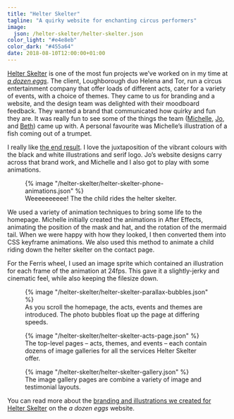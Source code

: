 ```yaml
---
title: "Helter Skelter"
tagline: "A quirky website for enchanting circus performers"
image:
  json: /helter-skelter/helter-skelter.json
color_light: "#e4e8eb"
color_dark: "#455a64"
date: 2018-08-10T12:00:00+01:00
---
```


[Helter Skelter][1] is one of the most fun projects we’ve worked on in my time at _[a dozen eggs][2]_. The client, Loughborough duo Helena and Tor, run a circus entertainment company that offer loads of different acts, cater for a variety of events, with a choice of themes. They came to us for branding and a website, and the design team was delighted with their moodboard feedback. They wanted a brand that communicated how quirky and fun they are. It was really fun to see some of the things the team ([Michelle][3], [Jo][4], and [Beth][5]) came up with. A personal favourite was Michelle’s illustration of a fish coming out of a trumpet.

I really like [the end result][6]. I love the juxtaposition of the vibrant colours with the black and white illustrations and serif logo. Jo’s website designs carry across that brand work, and Michelle and I also got to play with some animations.

<figure>
  <div class="c-image-background u-rounded">
    {% image "/helter-skelter/helter-skelter-phone-animations.json" %}
  </div>
  <figcaption>
    Weeeeeeeeee! The the child rides the helter skelter.
  </figcaption>
</figure>

We used a variety of animation techniques to bring some life to the homepage. Michelle initially created the animations in After Effects, animating the position of the mask and hat, and the rotation of the mermaid tail. When we were happy with how they looked, I then converted them into CSS keyframe animations. We also used this method to animate a child riding down the helter skelter on the contact page.

For the Ferris wheel, I used an image sprite which contained an illustration for each frame of the animation at 24fps. This gave it a slightly-jerky and cinematic feel, while also keeping the filesize down.

<figure>
  <div class="c-image-background u-rounded">
    {% image "/helter-skelter/helter-skelter-parallax-bubbles.json" %}
  </div>
  <figcaption>
    As you scroll the homepage, the acts, events and themes are introduced. The photo bubbles float up the page at differing speeds.
  </figcaption>
</figure>

<figure>
  <div class="c-image-background u-rounded">
    {% image "/helter-skelter/helter-skelter-acts-page.json" %}
  </div>
  <figcaption>
    The top-level pages – acts, themes, and events – each contain dozens of image galleries for all the services Helter Skelter offer.
  </figcaption>
</figure>

<figure>
  <div class="c-image-background u-rounded">
    {% image "/helter-skelter/helter-skelter-gallery.json" %}
  </div>
  <figcaption>
    The image gallery pages are combine a variety of image and testimonial layouts.
  </figcaption>
</figure>

You can read more about the [branding and illustrations we created for Helter Skelter][6] on the _a dozen eggs_ website.

[1]: https://www.helterskelterarts.co.uk/
[2]: https://www.adozeneggs.co.uk/
[3]: https://www.adozeneggs.co.uk/insights/author/michelle/ "Michelle Barnett"
[4]: https://www.adozeneggs.co.uk/insights/author/jo/ "Jo Wdowiak"
[5]: https://www.adozeneggs.co.uk/insights/author/beth/ "Beth Evans"
[6]: https://www.adozeneggs.co.uk/portfolio/project/helter-skelter/ "Helter Skelter branding on a dozen eggs website"
